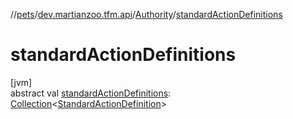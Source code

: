 //[pets](../../../index.md)/[dev.martianzoo.tfm.api](../index.md)/[Authority](index.md)/[standardActionDefinitions](standard-action-definitions.md)

# standardActionDefinitions

[jvm]\
abstract val [standardActionDefinitions](standard-action-definitions.md): [Collection](https://kotlinlang.org/api/latest/jvm/stdlib/kotlin.collections/-collection/index.html)&lt;[StandardActionDefinition](../../dev.martianzoo.tfm.data/-standard-action-definition/index.md)&gt;
